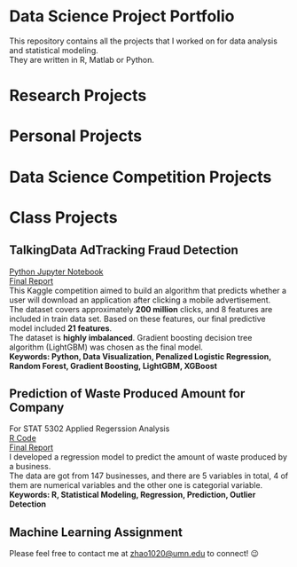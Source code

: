 # Data Science Project Portfolio
This repository contains all the projects that I worked on for data analysis and statistical modeling.<br />They are written in R, Matlab or Python.

# Research Projects

# Personal Projects

# Data Science Competition Projects

# Class Projects
## TalkingData AdTracking Fraud Detection
[Python Jupyter Notebook](https://github.com/EchoZhaoo/DS-Project-Portfolio/blob/master/Python/TalkingData.ipynb)<br /> 
[Final Report](https://github.com/EchoZhaoo/DS-Project-Portfolio/blob/master/Report/PUBH%207475_Final_Report.pdf)<br /> 
This Kaggle competition aimed to build an algorithm that predicts whether a user will download an application after clicking a mobile advertisement.<br />
The dataset covers approximately **200 million** clicks, and 8 features are included in train data set. Based on these features, our final predictive model included **21 features**. <br />
The dataset is **highly imbalanced**. Gradient boosting decision tree algorithm (LightGBM) was chosen as the final model.  
**Keywords: Python, Data Visualization, Penalized Logistic Regression, Random Forest, Gradient Boosting, LightGBM, XGBoost**

## Prediction of Waste Produced Amount for Company
 For STAT 5302 Applied Regerssion Analysis<br />
 [R Code](https://github.com/EchoZhaoo/DS-Project-Portfolio/blob/master/R%20Code/STAT5302_Project.R)<br />
 [Final Report](https://github.com/EchoZhaoo/DS-Project-Portfolio/blob/master/Report/STAT5302_Project_Report.pdf)<br /> 
 I developed a regression model to predict the amount of waste produced by a business.<br />
 The data are got from 147 businesses, and there are 5 variables in total, 4 of them are numerical variables and the other one is categorial variable.<br />
 **Keywords: R, Statistical Modeling, Regression, Prediction, Outlier Detection**
## Machine Learning Assignment




Please feel free to contact me at [zhao1020@umn.edu](zhao1020@umn.edu) to connect! :wink:
